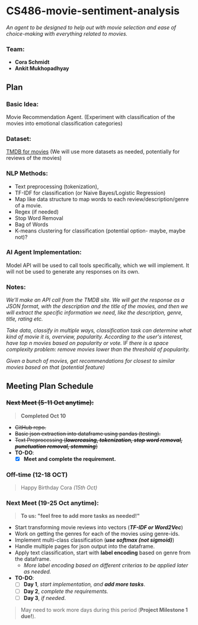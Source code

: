 # CS486-movie-sentiment-analysis
*An agent to be designed to help out with movie selection and ease of choice-making with everything related to movies.*

### Team:
- **Cora Schmidt**
- **Ankit Mukhopadhyay**


## Plan
### Basic Idea: 
Movie Recommendation Agent. (Experiment with classification of the movies into emotional classification categories)

### Dataset: 
[TMDB for movies](https://www.themoviedb.org/?language=en-US)
(We will use more datasets as needed, potentially for reviews of the movies)

### NLP Methods:
- Text preprocessing (tokenization), 
- TF-IDF for classification (or Naive Bayes/Logistic Regression)
- Map like data structure to map words to each review/description/genre of a movie.
- Regex (if needed)
- Stop Word Removal
- Bag of Words
- K-means clustering for classification (potential option- maybe, maybe not)?

### AI Agent Implementation:
Model API will be used to call tools specifically, which we will implement. It will not be used to generate any responses on its own.

### Notes:
*We’ll make an API call from the TMDB site. We will get the response as a JSON format, with the description and the title of the movies, and then we will extract the specific information we need, like the description, genre, title, rating etc.*

*Take data, classify in multiple ways, classification task can determine what kind of movie it is, overview, popularity.*
*According to the user's interest, have top n movies based on popularity or vote.*
I*F there is a space complexity problem: remove movies lower than the threshold of popularity.*

*Given a bunch of movies, get recommendations for closest to similar movies based on that (potential feature)*

## **Meeting Plan Schedule**
### ~~Next Meet (5-11 Oct anytime):~~
> **Completed Oct 10**
- ~~GitHub repo.~~
- ~~Basic json extraction into dataframe using pandas (testing).~~
- ~~Text Preprocessing (__*lowercasing, tokenization, stop word removal, punctuation removal, stemming*__)~~
- **TO-DO**:
    - [x] **Meet and complete the requirement.**

### Off-time (12-18 OCT)
> Happy Birthday Cora *(15th Oct)*

### Next Meet (19-25 Oct anytime):
>__To us: "feel free to add more tasks as needed!"__
- Start transforming movie reviews into vectors (__*TF-IDF or Word2Vec*__)
- Work on getting the genres for each of the movies using genre-ids.
- Implement multi-class classification (**_use softmax (not sigmoid)_**)
- Handle multiple pages for json output into the dataframe.
- Apply text classification, start with **label encoding** based on genre from the dataframe. 
    - *More label encoding based on different criterias to be applied later as needed.*
- **TO-DO**:
    - [ ] **Day 1**, *start implementation, and __add more tasks__*.
    - [ ] **Day 2**, *complete the requirements.*
    - [ ] **Day 3**, *if needed*.

> May need to work more days during this period (**Project Milestone 1 due!**).

